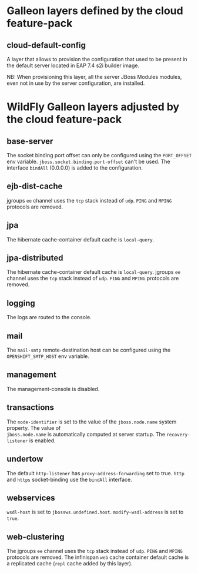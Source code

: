 # Galleon layers defined by the cloud feature-pack

## cloud-default-config

A layer that allows to provision the configuration that used to be present in the default server located in EAP 7.4 s2i builder image.

NB: When provisioning this layer, all the server JBoss Modules modules, even not in use by the server configuration, are installed.

# WildFly Galleon layers adjusted by the cloud feature-pack

## base-server

The socket binding port offset can only be configured using the ``PORT_OFFSET`` env variable. 
``jboss.socket.binding.port-offset`` can't be used. The interface `bindAll` (0.0.0.0) is added to the configuration.

## ejb-dist-cache

jgroups `ee` channel uses the `tcp` stack instead of `udp`. `PING` and `MPING` protocols are removed.

## jpa

The hibernate cache-container default cache is `local-query`.

## jpa-distributed

The hibernate cache-container default cache is `local-query`. 
jgroups `ee` channel uses the `tcp` stack instead of `udp`. `PING` and `MPING` protocols are removed.

## logging

The logs are routed to the console.

## mail

The `mail-smtp` remote-destination host can be configured using the `OPENSHIFT_SMTP_HOST` env variable.

## management

The management-console is disabled.

## transactions

The `node-identifier` is set to the value of the `jboss.node.name` system property. The value of  
`jboss.node.name` is automatically computed at server startup.
The `recovery-listener` is enabled.

## undertow

The default `http-listener` has `proxy-address-forwarding` set to true. `http` and `https` socket-binding use the `bindAll` interface.

## webservices

`wsdl-host` is set to `jbossws.undefined.host`. `modify-wsdl-address` is set to `true`.

## web-clustering

The jgroups `ee` channel uses the `tcp` stack instead of `udp`. `PING` and `MPING` protocols are removed.
The infinispan `web` cache container default cache is a replicated cache (`repl` cache added by this layer).

